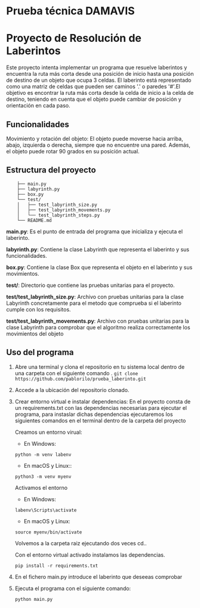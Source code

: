 # Prueba técnica DAMAVIS
# Proyecto de Resolución de Laberintos

Este proyecto intenta implementar un programa que resuelve laberintos y encuentra la ruta más corta desde una posición de inicio hasta una posición de destino de un objeto que ocupa 3 celdas. El laberinto está representado como una matriz de celdas que pueden ser caminos '.' o paredes '#'.El objetivo es encontrar la ruta más corta desde la celda de inicio a la celda de destino, teniendo en cuenta que el objeto puede cambiar de posición y orientación en cada paso.

## Funcionalidades

Movimiento y rotación del objeto: El objeto puede moverse hacia arriba, abajo, izquierda o derecha, siempre que no encuentre una pared. Además, el objeto puede rotar 90 grados en su posición actual.

## Estructura del proyecto

```laberinto/
    ├── main.py
    ├── labyrinth.py
    ├── box.py
    └── test/
    │   ├── test_labyrinth_size.py
    │   ├── test_labyrinth_movements.py
    │   └── test_labyrinth_steps.py
    └── README.md

```

**main.py**: Es el punto de entrada del programa que inicializa y ejecuta el laberinto.

**labyrinth.py**: Contiene la clase Labyrinth que representa el laberinto y sus funcionalidades.

**box.py**: Contiene la clase Box que representa el objeto en el laberinto y sus movimientos.

**test/**: Directorio que contiene las pruebas unitarias para el proyecto.

**test/test_labyrinth_size.py**: Archivo con pruebas unitarias para la clase Labyrinth concretamente para el metodo que comprueba si el laberinto 
cumple con los requisitos.

**test/test_labyrinth_movements.py**: Archivo con pruebas unitarias para la clase Labyrinth para comprobar que el algoritmo realiza correctamente los movimientos del objeto

## Uso del programa

1. Abre una terminal y clona el repositorio en tu sistema local dentro de una carpeta con el siguiente comando .
    ```git clone https://github.com/pablorilo/prueba_laberinto.git```
2.  Accede a la ubicación del repositorio clonado.
3. Crear entorno virtual e instalar dependencias: 
    En el proyecto consta  de un requirements.txt con las dependencias necesarias para ejecutar el programa, para instaslar dichas dependencias ejecutaremos los siguientes comandos en el terminal dentro de la carpeta del proyecto

    Creamos un entorno virual:
    * En Windows:

    ```python -m venv labenv```

    * En macOS y Linux::

    ```python3 -m venv myenv```

    Activamos el entorno 
    * En Windows:

    ```labenv\Scripts\activate```

    * En macOS y Linux:

    ```source myenv/bin/activate```

    Volvemos a la carpeta raiz ejecutando dos veces cd..

    Con el entorno virtual activado instalamos las dependencias.

    ```pip install -r requirements.txt```
       

4. En el fichero main.py introduce el laberinto que deseeas comprobar
5. Ejecuta el programa con el siguiente comando:

    ```python main.py```



